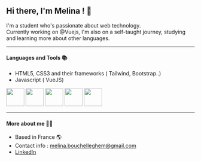 <h2>Hi there, I'm Melina ! 👋  </h2>

I'm a student who's passionate about web technology. <br>
Currently working on @Vuejs, I'm also on a self-taught journey, studying and learning more about other languages. 

<hr>
<h4> Languages and Tools 📚</h4>

* HTML5, CSS3 and their frameworks ( Tailwind, Bootstrap..)
* Javascript ( VueJS)


<div class="flex  ">

<img src="https://user-images.githubusercontent.com/95023897/193556251-644186ee-6390-417c-adba-22b3ee18fe0b.png" width="48">
<img src="https://user-images.githubusercontent.com/95023897/193557538-ea26bd19-a82a-4501-9c4f-1d15d4820be0.png" width ="48">
<img src="https://user-images.githubusercontent.com/95023897/193557743-6a4623ec-43dc-4aa6-baa2-09135167688a.png" width ="48">
<img src="https://user-images.githubusercontent.com/95023897/193557904-442c6ba3-4d4d-40b2-99dd-15a5206cd6d9.png" width ="48">
<img src="https://user-images.githubusercontent.com/95023897/193555623-5416f60f-6e2f-4bf2-9d65-6f1522b45660.png" width="48">
</div>


<hr>
<h4>More about me  🙋🏻</h4>

* Based in France 🌎 
* Contact info : melina.bouchelleghem@gmail.com<br>
* [LinkedIn](https://www.linkedin.com/in/m%C3%A9lina-b-67639a224/)
<!--
**Melina-Blm/Melina-Blm** is a ✨ _special_ ✨ repository because its `README.md` (this file) appears on your GitHub profile.

Here are some ideas to get you started:

- 🔭 I’m currently working on ...
- 🌱 I’m currently learning ...
- 👯 I’m looking to collaborate on ...
- 🤔 I’m looking for help with ...
- 💬 Ask me about ...
- 📫 How to reach me: ...
- 😄 Pronouns: ...
- ⚡ Fun fact: ...
-->
